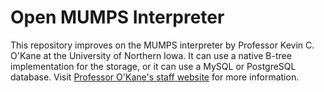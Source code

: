 # Open MUMPS Interpreter

This repository improves on the MUMPS interpreter by Professor Kevin C. O'Kane
at the University of Northern Iowa. It can use a native B-tree implementation
for the storage, or it can use a MySQL or PostgreSQL database. Visit [Professor
O'Kane's staff website](https://www.cs.uni.edu/~okane/) for more information.

